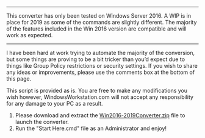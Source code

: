 ***
This converter has only been tested on Windows Server 2016. A WIP is in place for 2019 as some of the commands are slightly different. The majority of the features included in the Win 2016 version are compatible and will work as expected.
***

I have been hard at work trying to automate the majority of the conversion, but some things are proving to be a bit tricker than you’d expect due to things like Group Policy restrictions or security settings. If you wish to share any ideas or improvements, please use the comments box at the bottom of this page.

This script is provided as is. You are free to make any modifications you wish however, WindowsWorkstation.com will not accept any responsibility for any damage to your PC as a result.

1) Please download and extract the [Win2016-2019Converter.zip][linkTOZIP] file to launch the converter.
2) Run the "Start Here.cmd" file as an Administrator and enjoy!

[linkTOZIP]: https://github.com/pauljrowland/TheWindowsWorkstationProject/blob/main/Windows%202016-2019%20Workstation/Converter/Win2016-2019Converter.zip?raw=true